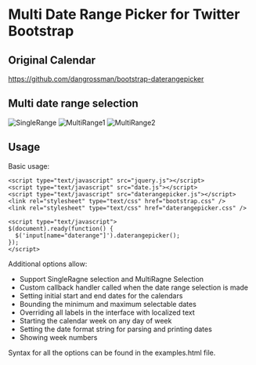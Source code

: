 # Multi Date Range Picker for Twitter Bootstrap

## Original Calendar

https://github.com/dangrossman/bootstrap-daterangepicker

## Multi date range selection

![SingleRange](https://raw.github.com/xames/calendar-multirange/master/calendar_1.png)
![MultiRange1](https://raw.github.com/xames/calendar-multirange/master/calendar_2.png)
![MultiRange2](https://raw.github.com/xames/calendar-multirange/master/calendar_3.png)

## Usage

Basic usage:

```
<script type="text/javascript" src="jquery.js"></script>
<script type="text/javascript" src="date.js"></script>
<script type="text/javascript" src="daterangepicker.js"></script>
<link rel="stylesheet" type="text/css" href="bootstrap.css" />
<link rel="stylesheet" type="text/css" href="daterangepicker.css" />

<script type="text/javascript">
$(document).ready(function() {
  $('input[name="daterange"]').daterangepicker();
});
</script>
```

Additional options allow:
* Support SingleRagne selection and MultiRagne Selection
* Custom callback handler called when the date range selection is made
* Setting initial start and end dates for the calendars
* Bounding the minimum and maximum selectable dates
* Overriding all labels in the interface with localized text
* Starting the calendar week on any day of week
* Setting the date format string for parsing and printing dates
* Showing week numbers

Syntax for all the options can be found in the examples.html file.


